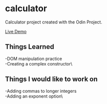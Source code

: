 # calculator

Calculator project created with the Odin Project.

[Live Demo](https://paulinalasko.github.io/calculator)

## Things Learned

-DOM manipulation practice\
-Creating a complex constructor\

## Things I would like to work on

-Adding commas to longer integers\
-Adding an exponent option\


